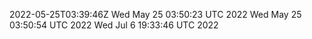2022-05-25T03:39:46Z
Wed May 25 03:50:23 UTC 2022
Wed May 25 03:50:54 UTC 2022
Wed Jul  6 19:33:46 UTC 2022
